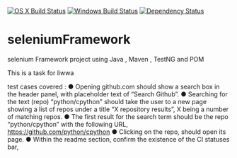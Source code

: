 [![OS X Build Status](https://travis-ci.org/atom/status-bar.svg?branch=master)](https://travis-ci.org/atom/status-bar) [![Windows Build Status](https://ci.appveyor.com/api/projects/status/gu8tv4h6cnpeesg2/branch/master?svg=true)](https://ci.appveyor.com/project/Atom/status-bar/branch/master) [![Dependency Status](https://david-dm.org/atom/status-bar.svg)](https://david-dm.org/atom/status-bar)

# seleniumFramework
selenium Framework project using Java , Maven , TestNG and POM

This is a task for liwwa

test cases covered : 
● Opening github.com should show a search box in the header panel, with
placeholder text of “Search Github”.
● Searching for the text (repo) “python/cpython” should take the user to a new
page showing a list of repos under a title “X repository results”, X being a number
of matching repos.
● The first result for the search term should be the repo “python/cpython” with the
following URL, https://github.com/python/cpython
● Clicking on the repo, should open its page.
● Within the readme section, confirm the existence of the CI statuses bar,
